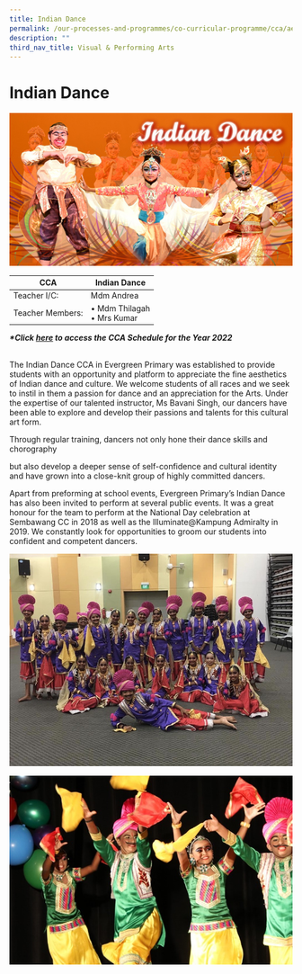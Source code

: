 ```yaml
---
title: Indian Dance
permalink: /our-processes-and-programmes/co-curricular-programme/cca/aesthetics/indian-dance
description: ""
third_nav_title: Visual & Performing Arts
---
```

# **Indian Dance**

![](/images/indiandance2016.jpg)

| CCA   	| Indian Dance 	|
|---	|---	|
| Teacher I/C:   	| Mdm Andrea   	|
| Teacher Members:   	| • Mdm Thilagah<br>• Mrs Kumar 	|


**_\*Click [here](https://docs.google.com/document/d/19yQQeYbcNUBPsW_j2nrgEeGdv8sUMdf_e79um_QsFDM/edit) to access the CCA Schedule for the Year 2022_**                                                                                        

The Indian Dance CCA in Evergreen Primary was established to provide students with an opportunity and platform to appreciate the fine aesthetics of Indian dance and culture. We welcome students of all races and we seek to instil in them a passion for dance and an appreciation for the Arts. Under the expertise of our talented instructor, Ms Bavani Singh, our dancers have been able to explore and develop their passions and talents for this cultural art form.  
  
Through regular training, dancers not only hone their dance skills and chorography 

but also develop a deeper sense of self-confidence and cultural identity and have grown into a close-knit group of highly committed dancers. 

Apart from preforming at school events, Evergreen Primary’s Indian Dance has also been invited to perform at several public events. It was a great honour for the team to perform at the National Day celebration at Sembawang CC in 2018 as well as the Illuminate@Kampung Admiralty in 2019. We constantly look for opportunities to groom our students into confident and competent dancers.

![](/images/ID1.jpg)

![](/images/ID2.jpg)